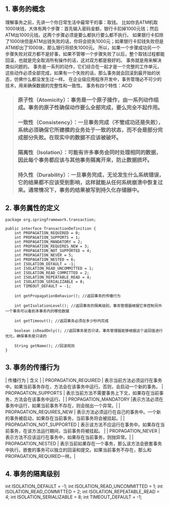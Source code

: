 ## 1. 事务的概念
理解事务之前，先讲一个你日常生活中最常干的事：取钱。 
比如你去ATM机取1000块钱，大体有两个步骤：首先输入密码金额，银行卡扣掉1000元钱；然后ATM出1000元钱。这两个步骤必须是要么都执行要么都不执行。
如果银行卡扣除了1000块但是ATM出钱失败的话，你将会损失1000元；如果银行卡扣钱失败但是ATM却出了1000块，那么银行将损失1000元。
所以，如果一个步骤成功另一个步骤失败对双方都不是好事，如果不管哪一个步骤失败了以后，整个取钱过程都能回滚，也就是完全取消所有操作的话，这对双方都是极好的。 
事务就是用来解决类似问题的。
事务是一系列的动作，它们综合在一起才是一个完整的工作单元，这些动作必须全部完成，如果有一个失败的话，那么事务就会回滚到最开始的状态，仿佛什么都没发生过一样。 
在企业级应用程序开发中，事务管理必不可少的技术，用来确保数据的完整性和一致性。 
事务有四个特性：ACID 
> ### 原子性（Atomicity）：事务是一个原子操作，由一系列动作组成。事务的原子性确保动作要么全部完成，要么完全不起作用。
> ### 一致性（Consistency）：一旦事务完成（不管成功还是失败），系统必须确保它所建模的业务处于一致的状态，而不会是部分完成部分失败。在现实中的数据不应该被破坏。
> ### 隔离性（Isolation）：可能有许多事务会同时处理相同的数据，因此每个事务都应该与其他事务隔离开来，防止数据损坏。
> ### 持久性（Durability）：一旦事务完成，无论发生什么系统错误，它的结果都不应该受到影响，这样就能从任何系统崩溃中恢复过来。通常情况下，事务的结果被写到持久化存储器中。

## 2. 事务属性的定义

```
package org.springframework.transaction;

public interface TransactionDefinition {
    int PROPAGATION_REQUIRED = 0;
    int PROPAGATION_SUPPORTS = 1;
    int PROPAGATION_MANDATORY = 2;
    int PROPAGATION_REQUIRES_NEW = 3;
    int PROPAGATION_NOT_SUPPORTED = 4;
    int PROPAGATION_NEVER = 5;
    int PROPAGATION_NESTED = 6;
    int ISOLATION_DEFAULT = -1;
    int ISOLATION_READ_UNCOMMITTED = 1;
    int ISOLATION_READ_COMMITTED = 2;
    int ISOLATION_REPEATABLE_READ = 4;
    int ISOLATION_SERIALIZABLE = 8;
    int TIMEOUT_DEFAULT = -1;

    int getPropagationBehavior(); //返回事务的传播行为

    int getIsolationLevel(); //返回事务的隔离级别，事务管理器根据它来控制另外一个事务可以看到本事务内的哪些数据

    int getTimeout(); //返回事务必须在多少秒内完成

    boolean isReadOnly(); //返回事务是否只读，事务管理器能够根据这个返回值进行优化，确保事务是只读的

    String getName(); //回滚规则
}

```
## 3. 事务的传播行为
|         传播行为        |                        含义                                                        |
|  PROPAGATION_REQUIRED  | 表示当前方法必须运行在事务中。如果当前事务存在，方法会在该事务中运行。否则，会启动一个新的事务。
|  PROPAGATION_SUPPORTS  | 表示当前方法不需要事务上下文，如果存在当前事务，方法会在该事务中运行。|
|  PROPAGATION_MANDATORY  |表示方法必须在事务中运行，如果当前事务不存在，则会抛出一个异常。|
|  PROPAGATION_REQUIRES_NEW   | 表示方法必须运行在自己的事务中。一个新的事务被启动，如果存在当前事务，当前事务将会被挂起。|
|  PROPAGATION_NOT_SUPPORTED  | 表示该方法不应运行在事务中。如果存在当前事务，在该方法运行期间，当前事务将被挂起。 |
|  PROPAGATION_NEVER   | 表示方法不应该运行在事务中，如果存在当前事务，则抛异常。|
|  PROPAGATION_NESTED  | 表示当前如果存在一个事务，那么该方法会嵌套事务中执行。嵌套的事务可以独立的回滚和提交。如果当前事务不存在，那么和PROPAGATION_REQUIRED一样。|

## 4. 事务的隔离级别

int ISOLATION_DEFAULT = -1;
int ISOLATION_READ_UNCOMMITTED = 1;
int ISOLATION_READ_COMMITTED = 2;
int ISOLATION_REPEATABLE_READ = 4;
int ISOLATION_SERIALIZABLE = 8;
int TIMEOUT_DEFAULT = -1;
